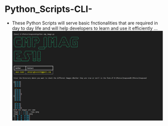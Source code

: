 # Python_Scripts-CLI-
- These Python Scripts will serve basic fnctionalities that are required in day to day life and will help developers to learn and use it efficiently ...
![alt text](https://github.com/amandeep7i/Python_Scripts-CLI-/blob/master/Compare_images/Screenshot1.png)
